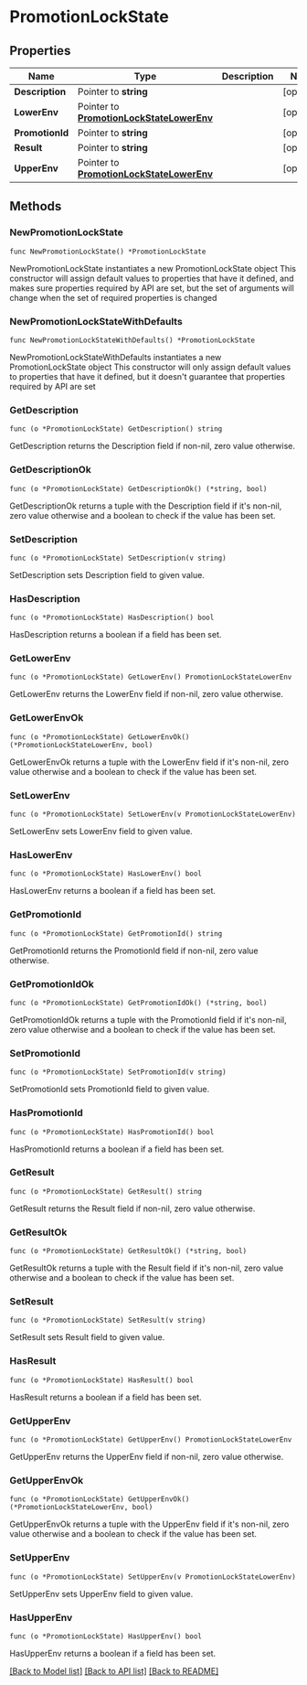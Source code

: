 # PromotionLockState

## Properties

Name | Type | Description | Notes
------------ | ------------- | ------------- | -------------
**Description** | Pointer to **string** |  | [optional] 
**LowerEnv** | Pointer to [**PromotionLockStateLowerEnv**](PromotionLockStateLowerEnv.md) |  | [optional] 
**PromotionId** | Pointer to **string** |  | [optional] 
**Result** | Pointer to **string** |  | [optional] 
**UpperEnv** | Pointer to [**PromotionLockStateLowerEnv**](PromotionLockStateLowerEnv.md) |  | [optional] 

## Methods

### NewPromotionLockState

`func NewPromotionLockState() *PromotionLockState`

NewPromotionLockState instantiates a new PromotionLockState object
This constructor will assign default values to properties that have it defined,
and makes sure properties required by API are set, but the set of arguments
will change when the set of required properties is changed

### NewPromotionLockStateWithDefaults

`func NewPromotionLockStateWithDefaults() *PromotionLockState`

NewPromotionLockStateWithDefaults instantiates a new PromotionLockState object
This constructor will only assign default values to properties that have it defined,
but it doesn't guarantee that properties required by API are set

### GetDescription

`func (o *PromotionLockState) GetDescription() string`

GetDescription returns the Description field if non-nil, zero value otherwise.

### GetDescriptionOk

`func (o *PromotionLockState) GetDescriptionOk() (*string, bool)`

GetDescriptionOk returns a tuple with the Description field if it's non-nil, zero value otherwise
and a boolean to check if the value has been set.

### SetDescription

`func (o *PromotionLockState) SetDescription(v string)`

SetDescription sets Description field to given value.

### HasDescription

`func (o *PromotionLockState) HasDescription() bool`

HasDescription returns a boolean if a field has been set.

### GetLowerEnv

`func (o *PromotionLockState) GetLowerEnv() PromotionLockStateLowerEnv`

GetLowerEnv returns the LowerEnv field if non-nil, zero value otherwise.

### GetLowerEnvOk

`func (o *PromotionLockState) GetLowerEnvOk() (*PromotionLockStateLowerEnv, bool)`

GetLowerEnvOk returns a tuple with the LowerEnv field if it's non-nil, zero value otherwise
and a boolean to check if the value has been set.

### SetLowerEnv

`func (o *PromotionLockState) SetLowerEnv(v PromotionLockStateLowerEnv)`

SetLowerEnv sets LowerEnv field to given value.

### HasLowerEnv

`func (o *PromotionLockState) HasLowerEnv() bool`

HasLowerEnv returns a boolean if a field has been set.

### GetPromotionId

`func (o *PromotionLockState) GetPromotionId() string`

GetPromotionId returns the PromotionId field if non-nil, zero value otherwise.

### GetPromotionIdOk

`func (o *PromotionLockState) GetPromotionIdOk() (*string, bool)`

GetPromotionIdOk returns a tuple with the PromotionId field if it's non-nil, zero value otherwise
and a boolean to check if the value has been set.

### SetPromotionId

`func (o *PromotionLockState) SetPromotionId(v string)`

SetPromotionId sets PromotionId field to given value.

### HasPromotionId

`func (o *PromotionLockState) HasPromotionId() bool`

HasPromotionId returns a boolean if a field has been set.

### GetResult

`func (o *PromotionLockState) GetResult() string`

GetResult returns the Result field if non-nil, zero value otherwise.

### GetResultOk

`func (o *PromotionLockState) GetResultOk() (*string, bool)`

GetResultOk returns a tuple with the Result field if it's non-nil, zero value otherwise
and a boolean to check if the value has been set.

### SetResult

`func (o *PromotionLockState) SetResult(v string)`

SetResult sets Result field to given value.

### HasResult

`func (o *PromotionLockState) HasResult() bool`

HasResult returns a boolean if a field has been set.

### GetUpperEnv

`func (o *PromotionLockState) GetUpperEnv() PromotionLockStateLowerEnv`

GetUpperEnv returns the UpperEnv field if non-nil, zero value otherwise.

### GetUpperEnvOk

`func (o *PromotionLockState) GetUpperEnvOk() (*PromotionLockStateLowerEnv, bool)`

GetUpperEnvOk returns a tuple with the UpperEnv field if it's non-nil, zero value otherwise
and a boolean to check if the value has been set.

### SetUpperEnv

`func (o *PromotionLockState) SetUpperEnv(v PromotionLockStateLowerEnv)`

SetUpperEnv sets UpperEnv field to given value.

### HasUpperEnv

`func (o *PromotionLockState) HasUpperEnv() bool`

HasUpperEnv returns a boolean if a field has been set.


[[Back to Model list]](../README.md#documentation-for-models) [[Back to API list]](../README.md#documentation-for-api-endpoints) [[Back to README]](../README.md)


